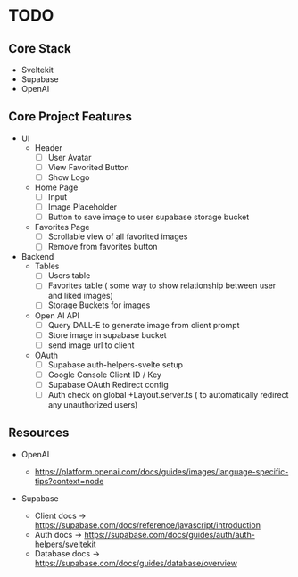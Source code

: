 # TODO 


## Core Stack
- Sveltekit
- Supabase
- OpenAI 

## Core Project Features 
  - UI
    - Header
      - [ ] User Avatar
      - [ ] View Favorited Button
      - [ ] Show Logo

    - Home Page
      - [ ] Input
      - [ ] Image Placeholder
      - [ ] Button to save image to user supabase storage bucket

    - Favorites Page
      - [ ] Scrollable view of all favorited images
      - [ ] Remove from favorites button 
  - Backend
    - Tables
      - [ ] Users table 
      - [ ] Favorites table ( some way to show relationship between user and liked images)
      - [ ] Storage Buckets for images
    - Open AI API
      - [ ] Query DALL-E to generate image from client prompt
      - [ ] Store image in supabase bucket
      - [ ] send image url to client
    - OAuth
      - [ ] Supabase auth-helpers-svelte setup
      - [ ] Google Console Client ID / Key 
      - [ ] Supabase OAuth Redirect config 
      - [ ] Auth check on global +Layout.server.ts ( to automatically redirect any unauthorized users)
  
## Resources 

- OpenAI
  - https://platform.openai.com/docs/guides/images/language-specific-tips?context=node

- Supabase
  - Client docs -> https://supabase.com/docs/reference/javascript/introduction
  - Auth docs -> https://supabase.com/docs/guides/auth/auth-helpers/sveltekit
  - Database docs -> https://supabase.com/docs/guides/database/overview